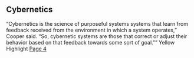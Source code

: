 ## Cybernetics

“Cybernetics is the science of purposeful systems systems that learn from feedback received from the environment in which a system operates,” Cooper said. “So, cybernetic systems are those that correct or adjust their behavior based on that feedback towards some sort of goal.”” Yellow Highlight [Page 4](zotero://open-pdf/library/items/7TDMCQPQ?page=4&annotation=BBHGH2JF) 
